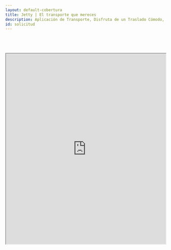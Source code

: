 ```yaml
---
layout: default-cobertura
title: Jetty | El transporte que mereces
description: Aplicación de Transporte, Disfruta de un Traslado Cómodo, Rápido y Seguro de Manera Diaria a Bordo de Nuestras Camionetas Ejecutivas con Conductores Verificados.
id: solicitud
---
```


<div class="mapa" style="margin-top: 68px;">
  <iframe src="https://jetty-web.herokuapp.com/" style="width: 100%; height: 600px;"></iframe>
</div>

